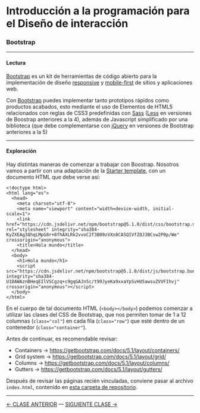# Introducción a la programación para el Diseño de interacción

### Bootstrap

- - - - - - - - 

#### Lectura

[Bootstrap](https://getbootstrap.com/) es un kit de herramientas de código abierto para la implementación de diseño [responsive](https://es.wikipedia.org/wiki/Dise%C3%B1o_web_adaptable) y [mobile-first](https://en.ryte.com/wiki/Mobile_First) de sitios y aplicaciones web. 

Con [Bootstrap](https://getbootstrap.com/) puedes implementar tanto prototipos rápidos como productos acabados, esto mediante el uso de Elementos de HTML5 relacionados con reglas de CSS3 predefinidas con [Sass](https://sass-lang.com/) ([Less](http://lesscss.org/) en versiones de Boostrap anteriores a la 4), además de Javascript simplificado por una biblioteca (que debe complementarse con [jQuery](https://jquery.com/) en versiones de Bootstrap anteriores a la 5)

- - - - - - 

#### Exploración

Hay distintas maneras de comenzar a trabajar con Boostrap. Nosotros vamos a partir con una adaptación de la [Starter template](https://getbootstrap.com/docs/5.1/getting-started/introduction/#starter-template), con un documento HTML que debe verse así: 

```
<!doctype html>
<html lang="es">
  <head>
    <meta charset="utf-8">
    <meta name="viewport" content="width=device-width, initial-scale=1">
    <link href="https://cdn.jsdelivr.net/npm/bootstrap@5.1.0/dist/css/bootstrap.min.css" rel="stylesheet" integrity="sha384-KyZXEAg3QhqLMpG8r+8fhAXLRk2vvoC2f3B09zVXn8CA5QIVfZOJ3BCsw2P0p/We" crossorigin="anonymous">
    <title>Hola mundo</title>
  </head>
  <body>
    <h1>Hola mundo</h1>
    <script src="https://cdn.jsdelivr.net/npm/bootstrap@5.1.0/dist/js/bootstrap.bundle.min.js" integrity="sha384-U1DAWAznBHeqEIlVSCgzq+c9gqGAJn5c/t99JyeKa9xxaYpSvHU5awsuZVVFIhvj" crossorigin="anonymous"></script>
  </body>
</html>
```

En el cuerpo de tal documento HTML (`<body></body>`) podemos comenzar a utilizar las clases del CSS de Bootstrap, que nos permiten tomar de 1 a 12 columnas (`class="col"`) en cada fila (`class="row"`) que esté dentro de un contenedor (`class="container"`). 

Antes de continuar, es recomendable revisar:

- Containers → https://getbootstrap.com/docs/5.1/layout/containers/
- Grid system → https://getbootstrap.com/docs/5.1/layout/grid/
- Columns → https://getbootstrap.com/docs/5.1/layout/columns/
- Gutters → https://getbootstrap.com/docs/5.1/layout/gutters/

Después de revisar las páginas recién vinculadas, conviene pasar al archivo `index.html`, contenido en [esta carpeta de repositorio](https://profesorfaco.github.io/interaccion/sesion_04/index.html).

- - - - - - - 

[← CLASE ANTERIOR](https://github.com/profesorfaco/interaccion/tree/main/sesion_03) — [SIGUIENTE CLASE →](https://github.com/profesorfaco/interaccion/tree/main/sesion_05)
